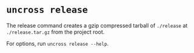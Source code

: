 # `uncross release`

The release command creates a gzip compressed tarball of `./release` at `./release.tar.gz` from the project root.

For options, run `uncross release --help`.
